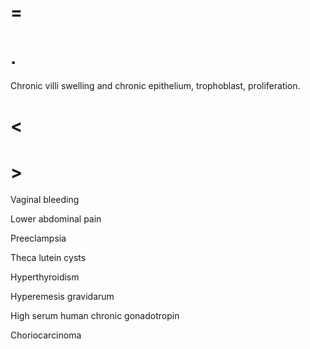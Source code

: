 # =

# .

Chronic villi swelling and chronic epithelium, trophoblast, proliferation.

# <

# >

Vaginal bleeding

Lower abdominal pain

Preeclampsia

Theca lutein cysts

Hyperthyroidism

Hyperemesis gravidarum

High serum human chronic gonadotropin

Choriocarcinoma
